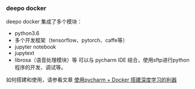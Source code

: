 ### deepo docker 
deepo docker 集成了多个模块：
   * python3.6
   * 多个开发框架（tensorflow、pytorch、caffe等）
   * jupyter notebook
   * jupytext
   * librosa（语音处理模块）等
可以与 pycharm IDE 结合，使用sftp进行python程序的开发、调试等。

如何搭建和使用，请参看文章 [使用pycharm + Docker 搭建深度学习的利器](https://github.com/jamess010/AIOpen/blob/master/algorithm/DL/frameworks/deepo/pycharm_docker.pdf)
